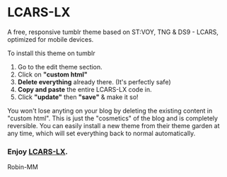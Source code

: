 # LCARS-LX

A free, responsive tumblr theme based on ST:VOY, TNG &amp; DS9 - LCARS, optimized for mobile devices.

To install this theme on tumblr

1. Go to the edit theme section.
2. Click on **"custom html"** 
3. **Delete everything** already there. (It's perfectly safe)
4. **Copy and paste** the entire LCARS-LX code in.
5. Click **"update"** then **"save"** & make it so!

You won't lose anyting on your blog by deleting the existing content in "custom html".
This is just the "cosmetics" of the blog and is completely reversible.
You can easily install a new theme from their theme garden at any time, which will set everything back to normal automatically.

### Enjoy [LCARS-LX](https://lcars-lx.tumblr.com).

Robin-MM
